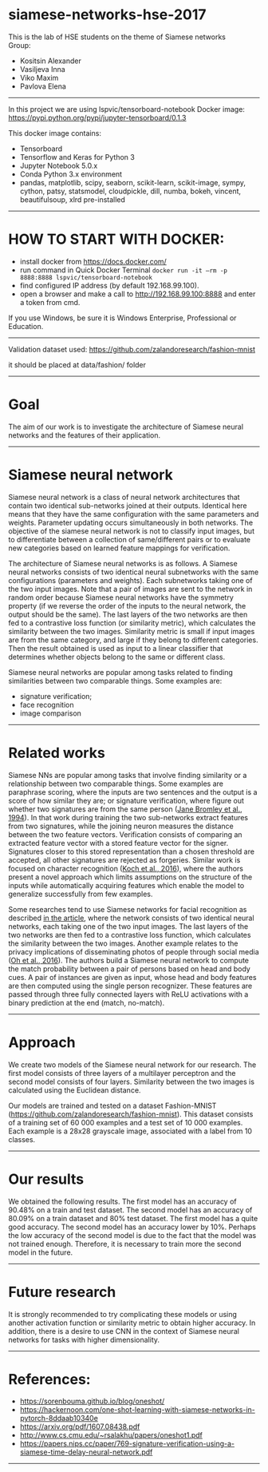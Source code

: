﻿# siamese-networks-hse-2017

This is the lab of HSE students on the theme of Siamese networks  
Group:
* Kositsin Alexander
* Vasiljeva Inna
* Viko Maxim
* Pavlova Elena
---

In this project we are using lspvic/tensorboard-notebook Docker image:  
https://pypi.python.org/pypi/jupyter-tensorboard/0.1.3

This docker image contains:
* Tensorboard
* Tensorflow and Keras for Python 3
* Jupyter Notebook 5.0.x
* Conda Python 3.x environment
* pandas, matplotlib, scipy, seaborn, scikit-learn, scikit-image, sympy, cython, patsy, statsmodel, cloudpickle, dill, numba, bokeh, vincent, beautifulsoup, xlrd pre-installed

---
# HOW TO START WITH DOCKER:
* install docker from https://docs.docker.com/
* run command in Quick Docker Terminal `docker run -it —rm -p 8888:8888 lspvic/tensorboard-notebook`
* find configured IP address (by default 192.168.99.100).
* open a browser and make a call to http://192.168.99.100:8888 and enter a token from cmd.

If you use Windows, be sure it is Windows Enterprise, Professional or Education. 

---

Validation dataset used: 
https://github.com/zalandoresearch/fashion-mnist

it should be placed at data/fashion/ folder

---
# Goal

The aim of our work is to investigate the architecture of Siamese neural networks and the features of their application.

---
# Siamese neural network
Siamese neural network is a class of neural network architectures that contain two identical sub-networks joined at their outputs. Identical here means that they have the same configuration with the same parameters and weights. Parameter updating occurs simultaneously in both networks.
The objective of the siamese neural network is not to classify input images, but to differentiate between a collection of same/different pairs or to evaluate new categories based on learned feature mappings for verification.

The architecture of Siamese neural networks is as follows. A Siamese neural networks consists of two identical neural subnetworks with the  same configurations (parameters and weights). Each subnetworks taking one of the two input images. Note that a pair of images are sent to the network in random order because Siamese neural networks have the symmetry property (if we reverse the order of the inputs to the neural network, the output should be the same). The last layers of the two networks are then fed to a contrastive loss function (or similarity metric), which calculates the similarity between the two images. Similarity metric is small if input images are from the same category, and large if they belong to different categories. Then the result obtained is used as input to a linear classifier that determines whether objects belong to the same or different class.

Siamese neural networks are popular among tasks related to finding similarities between two comparable things. Some examples are:
* signature verification;
* face recognition
* image comparison

---
# Related works

Siamese NNs are popular among tasks that involve finding similarity or a relationship between two comparable things. Some examples are paraphrase scoring, where the inputs are two sentences and the output is a score of how similar they are; or signature verification, where figure out whether two signatures are from the same person ([Jane Bromley et al., 1994](https://papers.nips.cc/paper/769-signature-verification-using-a-siamese-time-delay-neural-network.pdf)). In that work during training the two sub-networks extract features from two signatures, while the joining neuron measures the distance between the two feature vectors. Verification consists of comparing an extracted feature vector with a stored feature vector for the signer. Signatures closer to this stored representation than a chosen threshold are accepted, all other signatures are rejected as forgeries. Similar work is focused on character recognition ([Koch et al., 2016](http://www.cs.cmu.edu/~rsalakhu/papers/oneshot1.pdf)), where the authors present a novel approach which limits assumptions on the structure of the inputs while automatically acquiring features which enable the model to generalize successfully from few examples.

Some researches tend to use Siamese networks for facial recognition as described [in the article](https://hackernoon.com/one-shot-learning-with-siamese-networks-in-pytorch-8ddaab10340e), where the network consists of two identical neural networks, each taking one of the two input images. The last layers of the two networks are then fed to a contrastive loss function, which calculates the similarity between the two images. Another example relates to the privacy implications of disseminating photos of people through social media ([Oh et al., 2016](https://arxiv.org/pdf/1607.08438.pdf)). The authors build a Siamese neural network to compute the match probability between a pair of persons based on head and body cues. A pair of instances are given as input, whose head and body features are then computed using the single person recognizer. These features are passed through three fully connected layers with ReLU activations with a binary prediction at the end (match, no-match).

---
# Approach

We create two models of the Siamese neural network for our research. The first model consists of three layers of a multilayer perceptron and the second model consists of four layers. Similarity between the two images is calculated using the Euclidean distance.

Our models are trained and tested on a dataset Fashion-MNIST (https://github.com/zalandoresearch/fashion-mnist). This dataset  consists of a training set of 60 000 examples and a test set of 10 000 examples. Each example is a 28x28 grayscale image, associated with a label from 10 classes.

---
# Our results

We obtained the following results. The first model has an accuracy of 90.48% on a train and test dataset. The second model has an accuracy of 80.09% on a train dataset and 80% test dataset.
The first model has a quite good accuracy. The second model has an accuracy lower by 10%. Perhaps the low accuracy of the second model is due to the fact that the model was not trained enough. Therefore, it is necessary to train more the second model in the future.

---
# Future research

It is strongly recommended to try complicating these models or using another activation function or similarity metric to obtain higher accuracy. In addition, there is a desire to use CNN in the context of Siamese neural networks for tasks with higher dimensionality.

---
# References:
* https://sorenbouma.github.io/blog/oneshot/
* https://hackernoon.com/one-shot-learning-with-siamese-networks-in-pytorch-8ddaab10340e
* https://arxiv.org/pdf/1607.08438.pdf
* http://www.cs.cmu.edu/~rsalakhu/papers/oneshot1.pdf
* https://papers.nips.cc/paper/769-signature-verification-using-a-siamese-time-delay-neural-network.pdf
---
